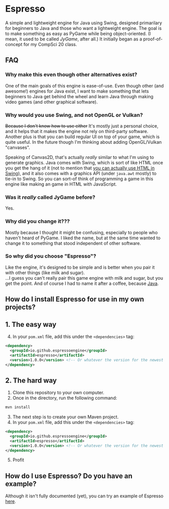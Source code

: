 # Espresso
A simple and lightweight engine for Java using Swing, designed primarilary for beginners to Java and those who want a lightweight engine. 
The goal is to make something as easy as PyGame while being object-oriented. (I mean, it used to be called *JyGame*, after all.) It initially began as a proof-of-concept for my CompSci 20 class.

## FAQ

### Why make this even though other alternatives exist?
One of the main goals of this engine is ease-of-use. Even though other (and awesome!) engines for Java exist, I want to make something that lets beginners to Java get behind the wheel and learn Java through making video games (and other graphical software). 

### Why would you use Swing, and not OpenGL or Vulkan?
~~Because I don't know how to use either~~ It's mostly just a personal choice, and it helps that it makes the engine not rely on third-party software. Another plus is that you can build regular UI on top of your game, which is quite useful. In the future though I'm thinking about adding OpenGL/Vulkan "canvases".  

Speaking of Canvas2D, that's actually *really* similar to what I'm using to generate graphics. Java comes with Swing, which is sort of like HTML once you get the hang of it (not to mention that [you can actually use HTML in Swing](https://docs.oracle.com/javase/tutorial/uiswing/components/html.html)), and it also comes with a graphics API (under `java.awt` mostly) to tie-in to Swing. So you can sort-of think of programming a game in this engine like making an game in HTML with JavaScript.

### Was it *really* called JyGame before?
Yes.

### Why did you change it???
Mostly because I thought it might be confusing, especially to people who haven't heard of PyGame. I liked the name, but at the same time wanted to change it to something that stood independent of other software.

### So why did you choose "Espresso"?
Like the engine, it's designed to be simple and is better when you pair it with other things (like milk and sugar).  
...I guess you can't really pair this game engine with milk and sugar, but you get the point. And of course I had to name it after a coffee, because [Java](https://www.infoworld.com/article/2077265/so-why-did-they-decide-to-call-it-java.html).

## How do I install Espresso for use in my own projects?
## 1. The easy way
4. In your `pom.xml` file, add this under the `<dependencies>` tag:
```xml
<dependency>
  <groupId>io.github.espressoengine</groupId>
  <artifactId>espresso</artifactId>
  <version>1.0.0</version> <!-- Or whatever the version for the newest release is. -->
</dependency>
```
## 2. The hard way
1. Clone this repository to your own computer.
2. Once in the directory, run the following command:
```bash
mvn install
```
3. The next step is to create your own Maven project.
4. In your `pom.xml` file, add this under the `<dependencies>` tag:
```xml
<dependency>
  <groupId>io.github.espressoengine</groupId>
  <artifactId>espresso</artifactId>
  <version>1.0.0</version> <!-- Or whatever the version for the newest release is. -->
</dependency>
```
5. Profit

## How do I use Espresso? Do you have an example?
Although it isn't fully documented (yet), you can try an example of Espresso [here](https://github.com/pastthepixels/JyGame-Example).
